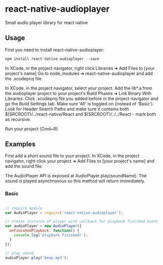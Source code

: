 # react-native-audioplayer

Small audio player library for react native

## Usage

First you need to install react-native-audioplayer:

```javascript
npm install react-native-audioplayer --save
```

In XCode, in the project navigator, right click Libraries ➜ Add Files to [your project's name] Go to node_modules ➜ react-native-audioplayer and add the .xcodeproj file

In XCode, in the project navigator, select your project. Add the lib*.a from the audioplayer project to your project's Build Phases ➜ Link Binary With Libraries. Click .xcodeproj file you added before in the project navigator and go the Build Settings tab. Make sure 'All' is toggled on (instead of 'Basic'). Look for Header Search Paths and make sure it contains both $(SRCROOT)/../react-native/React and $(SRCROOT)/../../React - mark both as recursive.

Run your project (Cmd+R)

## Examples

First add a short sound file to your project. In XCode, in the project navigator, right click your project ➜ Add Files to [your project's name] and add the sound file.

The AudioPlayer API is exposed at AudioPlayer.play(soundName). The sound is played asynchronous so this method will return immediately.

### Basic

```javascript

// require module
var AudioPlayer = require('react-native-audioplayer');

// create instance of player with callback for playback finished event
var audioPlayer = new AudioPlayer({
  onFinishedPlayback: function() {
    console.log('playback finished!');
  }
});

// play sound
audioPlayer.play('beep.mp3');

```
